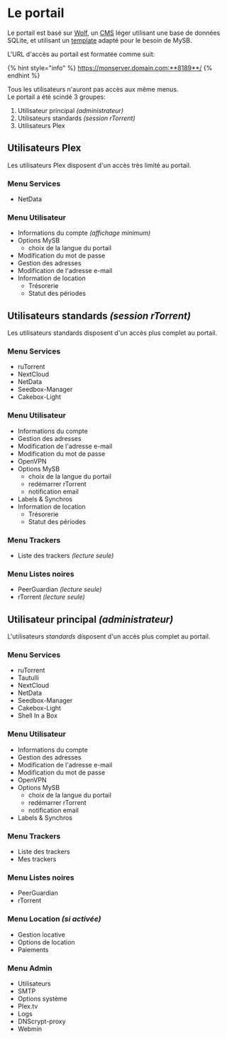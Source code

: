 # Le portail

Le portail est basé sur [Wolf](https://github.com/wolfcms/wolfcms), un [CMS](https://fr.wikipedia.org/wiki/Syst%C3%A8me_de_gestion_de_contenu) léger utilisant une base de données SQLite, et utilisant un [template](https://www.css3templates.co.uk/) adapté pour le besoin de MySB.

L'URL d'accès au portail est formatée comme suit:

{% hint style="info" %}
https://monserver.domain.com:**8189**/
{% endhint %}

Tous les utilisateurs n'auront pas accès aux même menus.  
Le portail a été scindé 3 groupes:

1. Utilisateur principal _\(administrateur\)_
2. Utilisateurs standards _\(session rTorrent\)_
3. Utilisateurs Plex

## Utilisateurs Plex

Les utilisateurs Plex disposent d'un accès très limité au portail.

### Menu Services

* NetData

### Menu Utilisateur

* Informations du compte _\(affichage minimum\)_
* Options MySB
  * choix de la langue du portail
* Modification du mot de passe
* Gestion des adresses
* Modification de l'adresse e-mail
* Information de location
  * Trésorerie
  * Statut des périodes

## Utilisateurs standards _\(session rTorrent\)_

Les utilisateurs standards disposent d'un accès plus complet au portail.

### Menu Services

* ruTorrent
* NextCloud
* NetData
* Seedbox-Manager
* Cakebox-Light

### Menu Utilisateur

* Informations du compte
* Gestion des adresses
* Modification de l'adresse e-mail
* Modification du mot de passe
* OpenVPN
* Options MySB
  * choix de la langue du portail
  * redémarrer rTorrent
  * notification email
* Labels & Synchros
* Information de location
  * Trésorerie
  * Statut des périodes

### Menu Trackers

* Liste des trackers _\(lecture seule\)_

### Menu Listes noires

* PeerGuardian _\(lecture seule\)_
* rTorrent _\(lecture seule\)_

## Utilisateur principal _\(administrateur\)_

L'utilisateurs _standards_ disposent d'un accès plus complet au portail.

### Menu Services

* ruTorrent
* Tautulli
* NextCloud
* NetData
* Seedbox-Manager
* Cakebox-Light
* Shell In a Box

### Menu Utilisateur

* Informations du compte
* Gestion des adresses
* Modification de l'adresse e-mail
* Modification du mot de passe
* OpenVPN
* Options MySB
  * choix de la langue du portail
  * redémarrer rTorrent
  * notification email
* Labels & Synchros

### Menu Trackers

* Liste des trackers
* Mes trackers

### Menu Listes noires

* PeerGuardian
* rTorrent

### Menu Location _\(si activée\)_

* Gestion locative
* Options de location
* Paiements

### Menu Admin

* Utilisateurs
* SMTP
* Options système
* Plex.tv
* Logs
* DNScrypt-proxy
* Webmin


